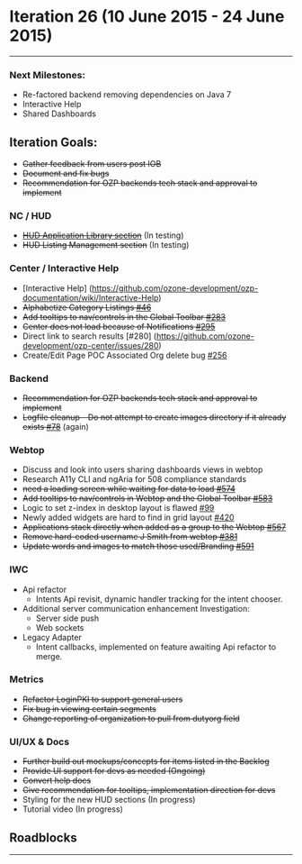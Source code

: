 # Iteration 26 (10 June 2015 - 24 June 2015)

*** 
### Next Milestones:
* Re-factored backend removing dependencies on Java 7
* Interactive Help
* Shared Dashboards


## Iteration Goals:
* ~~Gather feedback from users post IOB~~
* ~~Document and fix bugs~~ 
* ~~Recommendation for OZP backends tech stack and approval to implement~~

### NC / HUD
* ~~[HUD Application Library section](https://github.com/ozone-development/ozp-documentation/wiki/Customized-HUD)~~ (In testing)
* ~~HUD Listing Management section~~ (In testing)

### Center / Interactive Help
* [Interactive Help] (https://github.com/ozone-development/ozp-documentation/wiki/Interactive-Help)
* ~~Alphabetize Category Listings [#46](https://github.com/ozone-development/ozp-center/issues/46)~~
* ~~Add tooltips to nav/controls in the Global Toolbar [#283](https://github.com/ozone-development/ozp-center/issues/283)~~
* ~~Center does not load because of Notifications [#295](https://github.com/ozone-development/ozp-center/issues/295)~~
* Direct link to search results [#280] (https://github.com/ozone-development/ozp-center/issues/280)
* Create/Edit Page POC Associated Org delete bug [#256](https://github.com/ozone-development/ozp-center/issues/256)

### Backend
* ~~Recommendation for OZP backends tech stack and approval to implement~~
* ~~Logfile cleanup - Do not attempt to create images directory if it already exists [#78](https://github.com/ozone-development/ozp-rest/issues/78)~~ (again)

### Webtop
* Discuss and look into users sharing dashboards views in webtop
* Research A11y CLI and ngAria for 508 compliance standards  
* ~~need a loading screen while waiting for data to load [#574](http://github.com/ozone-development/ozp-webtop/issues/574)~~
* ~~Add tooltips to nav/controls in Webtop and the Global Toolbar [#583](http://github.com/ozone-development/ozp-webtop/issues/#583)~~
* Logic to set z-index in desktop layout is flawed [#99](http://github.com/ozone-development/ozp-webtop/issues/99)
* Newly added widgets are hard to find in grid layout [#420](http://github.com/ozone-development/ozp-webtop/issues/420)
* ~~Applications stack directly when added as a group to the Webtop [#567](http://github.com/ozone-development/ozp-webtop/issues/567)~~
* ~~Remove hard-coded username J Smith from webtop [#381](http://github.com/ozone-development/ozp-webtop/issues/381)~~
* ~~Update words and images to match those used/Branding [#591](http://github.com/ozone-development/ozp-webtop/issues/591)~~

### IWC
* Api refactor
    * Intents Api revisit, dynamic handler tracking for the intent chooser.
* Additional server communication enhancement Investigation:
    * Server side push
    * Web sockets
* Legacy Adapter
    * Intent callbacks, implemented on feature awaiting Api refactor to merge.

### Metrics
* ~~Refactor LoginPKI to support general users~~
* ~~Fix bug in viewing certain segments~~
* ~~Change reporting of organization to pull from dutyorg field~~

### UI/UX & Docs
* ~~Further build out mockups/concepts for items listed in the Backlog~~
* ~~Provide UI support for devs as needed (Ongoing)~~
* ~~Convert help docs~~
* ~~Give recommendation for tooltips, implementation direction for devs~~
* Styling for the new HUD sections (In progress)
* Tutorial video (In progress)

## Roadblocks

***